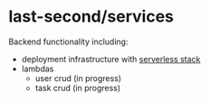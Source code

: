 # last-second/services

Backend functionality including:

- deployment infrastructure with [serverless stack](https://serverless-stack.com/)
- lambdas
  - user crud (in progress)
  - task crud (in progress)
